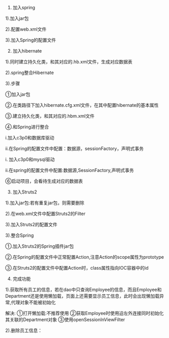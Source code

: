 1. 加入spring

1).加入jar包

2).配置web.xml文件


3).加入Spring的配置文件

2. 加入hibernate

1).同时建立持久化类，和其对应的.hb.xml文件，生成对应数据表

2).spring整合Hibernate

3).步骤

①加入jar包

②.在类路径下加入hibernate.cfg.xml文件，在其中配置hibernate的基本属性

③.建立持久化类，和其对应的.hbm.xml文件

④.和Spring进行整合

i.加入c3p0和数据库驱动

ii.在Spring的配置文件中配置：数据源，sessionFactory，声明式事务

i. 加入c3p0和mysql驱动

ii.在spring的配置文件中配置:数据源,SessionFactory,声明式事务

⑥启动项目，会看待生成对应的数据表

3. 加入Struts2

1).加入jar包:若有重复jar包，则需要删除

2).在web.xml文件中配置Struts2的Filter

3).加入Struts2的配置文件

3).整合Spring

①.加入Struts2的Spring插件jar包

②.在Spring的配置文件中正常配置Action,注意Action的scope属性为prototype

③.在Struts2的配置文件中配置Action时，class属性指向IOC容器中的id


4. 完成功能

1).获取所有员工的信息，若在dao中只查询Employee的信息，而且Employee和Department还是使用懒加载，页面上还需要显示员工信息，此时会出现懒加载异常,代理对象不能被初始化

解决:
①打开懒加载:不推荐使用
②获取Employee时使用迫左外连接同时初始化其关联的Department对象
③使用openSessionInViewFilter

2).删除员工信息：